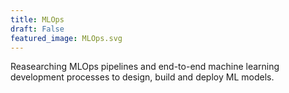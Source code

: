```yaml
---
title: MLOps
draft: False
featured_image: MLOps.svg
---
```


Reasearching MLOps pipelines and end-to-end machine learning development processes to design, build and deploy ML models.
